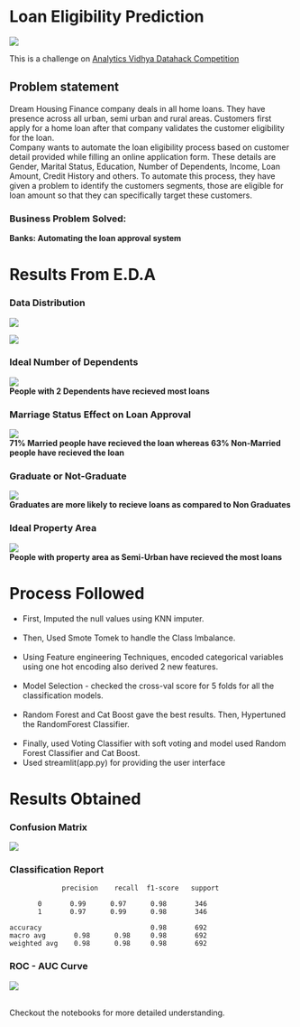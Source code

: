 # Loan Eligibility Prediction
<img src= "https://github.com/Mohan-Gupta/Loan-Eligibility-Prediction/blob/main/images/Loan.gif"><br>

This is a challenge on [Analytics Vidhya Datahack Competition](https://datahack.analyticsvidhya.com/contest/practice-problem-loan-prediction-iii/) <br>

## Problem statement
Dream Housing Finance company deals in all home loans. They have presence across all urban, semi urban and rural 
areas. Customers first apply for a home loan after that company validates the customer eligibility for the loan.<br>
Company wants to automate the loan eligibility process based on customer detail provided while filling an online 
application form. These details are Gender, Marital Status, Education, Number of Dependents, Income, Loan Amount, 
Credit History and others. To automate this process, they have given a problem to identify the customers segments, 
those are eligible for loan amount so that they can specifically target these customers.

### Business Problem Solved:
<b>Banks: Automating the loan approval system</b>

# Results From E.D.A
### Data Distribution
<img src="https://github.com/Mohan-Gupta/Loan-Eligibility-Prediction/blob/main/images/Data%20distribution.png"><br>

<img src = "https://github.com/Mohan-Gupta/Loan-Eligibility-Prediction/blob/main/images/cat_distribution.png"><br>

### Ideal Number of Dependents
<img src= "https://github.com/Mohan-Gupta/Loan-Eligibility-Prediction/blob/main/images/dependents.png"><br>
<b>People with 2 Dependents have recieved most loans</b>

### Marriage Status Effect on Loan Approval
<img src= "https://github.com/Mohan-Gupta/Loan-Eligibility-Prediction/blob/main/images/marriage.png"><br>
<b>71% Married people have recieved the loan whereas 63% Non-Married people have recieved the loan</b>

### Graduate or Not-Graduate
<img src= "https://github.com/Mohan-Gupta/Loan-Eligibility-Prediction/blob/main/images/graduate.png"><br>
<b>Graduates are more likely to recieve loans as compared to Non Graduates</b>

### Ideal Property Area
<img src = "https://github.com/Mohan-Gupta/Loan-Eligibility-Prediction/blob/main/images/property_area.png"><br>
<b>People with property area as Semi-Urban have recieved the most loans</b>

# Process Followed

- First, Imputed the null values using KNN imputer.<br><br>
- Then, Used Smote Tomek to handle the Class Imbalance.<br><br>
- Using Feature engineering Techniques, encoded categorical variables using one hot encoding also derived 2 new 
  features.<br><br>
- Model Selection - checked the cross-val score for 5 folds for all the classification models.<br><br>
- Random Forest and Cat Boost gave the best results. Then, Hypertuned the RandomForest Classifier.<br><br>
- Finally, used Voting Classifier with soft voting and model used Random Forest Classifier and Cat Boost.<br>
- Used streamlit(app.py) for providing the user interface

# Results Obtained

### Confusion Matrix
<img src="https://github.com/Mohan-Gupta/Loan-Eligibility-Prediction/blob/main/images/confusion_matrix.png"><br>

### Classification Report

                 precision    recall  f1-score   support

           0       0.99      0.97      0.98       346
           1       0.97      0.99      0.98       346

    accuracy                           0.98       692
    macro avg       0.98      0.98     0.98       692
    weighted avg    0.98      0.98     0.98       692

### ROC - AUC Curve
<img src = "https://github.com/Mohan-Gupta/Loan-Eligibility-Prediction/blob/main/images/roc-auc%20curve.png"><br><br>

Checkout the notebooks for more detailed understanding.
